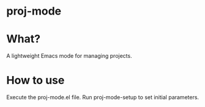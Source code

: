 proj-mode
=========

# What?
A lightweight Emacs mode for managing projects.

# How to use
Execute the proj-mode.el file.
Run proj-mode-setup to set initial parameters.